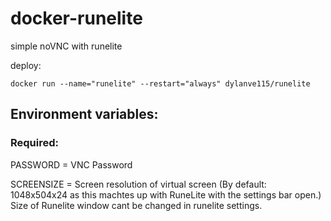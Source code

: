 # docker-runelite

simple noVNC with runelite

deploy:
```
docker run --name="runelite" --restart="always" dylanve115/runelite
```
## Environment variables:
### Required:
PASSWORD = VNC Password

SCREENSIZE = Screen resolution of virtual screen (By default: 1048x504x24 as this machtes up with RuneLite with the settings bar open.)
Size of Runelite window cant be changed in runelite settings.
